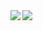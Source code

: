 <a href="https://github.com/anuraghazra/github-readme-stats">
  <img align="left" src="https://github-readme-stats.vercel.app/api?username=fourside&count_private=true&show_icons=true" />
</a>
<a href="https://github.com/anuraghazra/github-readme-stats">
  <img align="left" src="https://github-readme-stats.vercel.app/api/top-langs/?username=fourside" />
</a>
